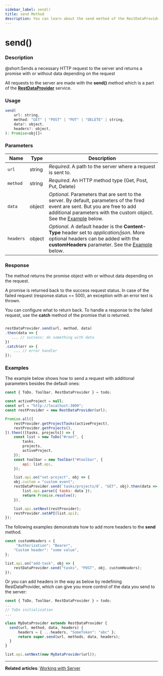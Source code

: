 ```yaml
---
sidebar_label: send()
title: send Method
description: You can learn about the send method of the RestDataProvider in the documentation of the DHTMLX JavaScript To Do List library. Browse developer guides and API reference, try out code examples and live demos, and download a free 30-day evaluation version of DHTMLX To Do List.
---
```


# send()

### Description

@short:Sends a necessary HTTP request to the server and returns a promise with or without data depending on the request 

All requests to the server are made with the **send()** method which is a part of the [**RestDataProvider**](guides/working_with_server.md/#restdataprovider) service.


### Usage

~~~js
send(
    url: string,
    method: "GET" | "POST" | "PUT" | "DELETE" | string,
    data?: object,
    headers?: object,
): Promise<obj[]>
~~~

### Parameters


| Name       | Type        | Description |
| ----------- | ----------- | ----------- |
| `url`         |  string     | *Required*. A path to the server where a request is sent to.            |
| `method`            |string             | *Required*. An HTTP method type (Get, Post, Put, Delete)            |
| `data`  | object        | *Optional*. Parameters that are sent to the server. By default, parameters of the fired event are sent.  But you are free to add additional parameters with the custom object. See the [Example](#examples) below. |
| `headers`  |object       | *Optional*. A default header is the **Content-Type** header set to *application/json*. More optional headers can be added with the **customHeaders** parameter. See the [Example](#examples) below. |

### Response

The method returns the promise object with or without data depending on the request.

A promise is returned back to the success request status. In case of the failed request (response.status == 500), an exception with an error text is thrown.

You can configure what to return back. To handle a response to the failed request, use the **catch** method of the promise that is returned. 

~~~js

restDataProvider.send(url, method, data)
.then(data => {
   ... // success: do something with data
})
.catch(err => {
    ... // error handler
});

~~~

### Examples

The example below shows how to send a request with additional parameters besides the default ones:

~~~js {20-25}
const { ToDo, Toolbar, RestDataProvider } = todo;

const activeProject = null;
const url = "http://localhost:3000";
const restProvider = new RestDataProvider(url);

Promise.all([
    restProvider.getProjectTasks(activeProject),
    restProvider.getProjects(),
]).then(([tasks, projects]) => {
    const list = new ToDo("#root", {
        tasks,
        projects,
        activeProject,
    });
    const toolbar = new Toolbar("#toolbar", {
        api: list.api,
    });

    list.api.on("set-project", obj => {
    obj.custom = "custom event";
    restDataProvider.send(`tasks/projects/0`, "GET", obj).then(data => {
        list.api.parse({ tasks: data });
        return Promise.resolve();
    }),

    list.api.setNext(restProvider);
    restProvider.setAPI(list.api);
});

~~~

The following examples demonstrate how to add more headers to the **send** method.

~~~js
const customHeaders = {
     "Authorization": "Bearer",
    "Custom header": "some value",
};

list.api.on("add-task", obj => {
    restDataProvider.send("tasks", "POST", obj, customHeaders);
});
~~~

Or you can add headers in the way as below by redefining RestDataProvider, which can give you more control of the data you send to the server: 

~~~js
const { ToDo, Toolbar, RestDataProvider } = todo;
...
// ToDo initialization
...

class MyDataProvider extends RestDataProvider {
  send(url, method, data, headers) {
      headers = { ...headers, "SomeToken": "abc" };
      return super.send(url, methods, data, headers);
  }
}

list.api.setNext(new MyDataProvider(url));
~~~ 
---

**Related articles**: [Working with Server](guides/working_with_server.md)